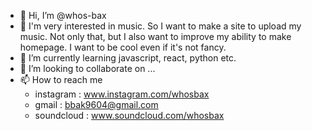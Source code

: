 - 👋 Hi, I’m @whos-bax
- 👀 I'm very interested in music. So I want to make a site to upload my music. Not only that, but I also want to improve my ability to make homepage. I want to be cool even if it's not fancy.
- 🌱 I’m currently learning javascript, react, python etc.
- 💞️ I’m looking to collaborate on ...
- 📫 How to reach me 
    * instagram : www.instagram.com/whosbax
    * gmail : bbak9604@gmail.com
    * soundcloud : www.soundcloud.com/whosbax

<!---
whos-bax/whos-bax is a ✨ special ✨ repository because its `README.md` (this file) appears on your GitHub profile.
You can click the Preview link to take a look at your changes.
--->
